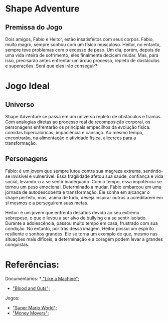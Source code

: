
# Shape Adventure

## Premissa do Jogo
 
Dois amigos, Fábio e Heitor, estão insatisfeitos com seus corpos. Fábio, muito magro, sempre sonhou com um físico musculoso. Heitor, no entanto, sempre teve problemas com o excesso de peso. Um dia, porém, depois de uma vida inteira de sofrimento, eles finalmente decicem mudar. Mas, para isso, precisarão antes enfrentar um árduo processo, repleto de obstáculos e superações. Será que eles irão conseguir? 

# Jogo Ideal

## Universo

Shape Adventure se passa em um universo repleto de obstáculos e tramas. Com analogias diretas ao processo real de recomposição corporal, os personagens enfrentarão os principais empecilhos da evolução física: comidas hipercalóricas, impaciência e cansaço. Ao mesmo tempo, encontrarão, na alimentação e atividade física, alicerces para a transformação.

## Personagens

Fábio: é um jovem que sempre lutou contra sua magreza extrema, sentindo-se invisível e vulnerável. Essa fragilidade afetou sua saúde, confiança e vida social, levando-o a se sentir inadequado. Com o tempo, essa impotência se tornou um peso emocional. Determinado a mudar, Fábio embarcou em uma jornada de autodescoberta e transformação. Ele sonha em alcançar o shape perfeito, mas, acima de tudo, deseja inspirar outros a acreditarem em si mesmos e a perseguirem suas metas.

Heitor: é um jovem que enfrenta desafios devido ao seu extremo sobrepeso, o que o levou a ser alvo de bullying e a se sentir isolado. Durante a adolescência, passou muito tempo em casa, frustrado com sua condição. No entanto, por trás dessa imagem, Heitor possui um espírito resiliente e sonhos grandes. Ele se torna um exemplo de que, mesmo nas situações mais difíceis, a determinação e a coragem podem levar a grandes conquistas.

# Referências:

Documentários:
*[ "Like a Machine";](https://www.youtube.com/watch?v=ortGpPKJTnM)
* [ "Blood and Guts";](https://www.youtube.com/watch?v=ZkZPt-vbT34)


Jogos:
* ["Super Mario World";](https://www.techtudo.com.br/noticias/2014/05/super-mario-world-confira-evolucao-do-classico-jogo-do-encanador.ghtml)
* ["Money Movers";](https://www.jogos360.com.br/money_movers_2.html)  
